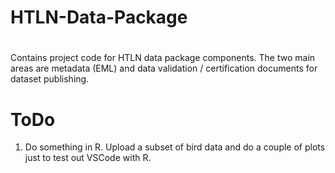 # HTLN-Data-Package
# 
Contains project code for HTLN data package components. The two main areas are metadata (EML) and data validation / certification documents for dataset publishing.
# ToDo
1. Do something in R. Upload a subset of bird data and do a couple of plots just to test out VSCode with R.
